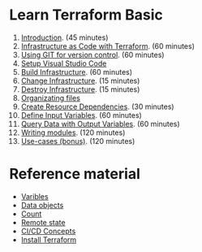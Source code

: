 # Learn Terraform Basic

1. [Introduction](introduction.md). (45 minutes)
2. [Infrastructure as Code with Terraform](infrastructure-as-code-with-terraform.md). (60 minutes)
3. [Using GIT for version control](using-git-for-version-control.md). (60 minutes)
4. [Setup Visual Studio Code](visual-studio-code.md)
5. [Build Infrastructure](build-infrastructure.md). (60 minutes)
6. [Change Infrastructure](change-infrastructure.md). (15 minutes)
7. [Destroy Infrastructure](destroy-infrastructure.md). (15 minutes)
8. [Organizating files](organizing-files.md)
9. [Create Resource Dependencies](create-resource-dependencies.md). (30 minutes)
10. [Define Input Variables](define-input-variables.md). (60 minutes)
11. [Query Data with Output Variables](query-data-with-output-variables.md). (60 minutes)
12. [Writing modules](writing-modules.md). (120 minutes)
13. [Use-cases (bonus)](use-cases.md). (120 minutes)

# Reference material

- [Varibles](variables.md)
- [Data objects](data.md)
- [Count](count.md)
- [Remote state](remote-state.md)
- [CI/CD Concepts](ci-cd-concepts.md)
- [Install Terraform](install-terraform.md)
